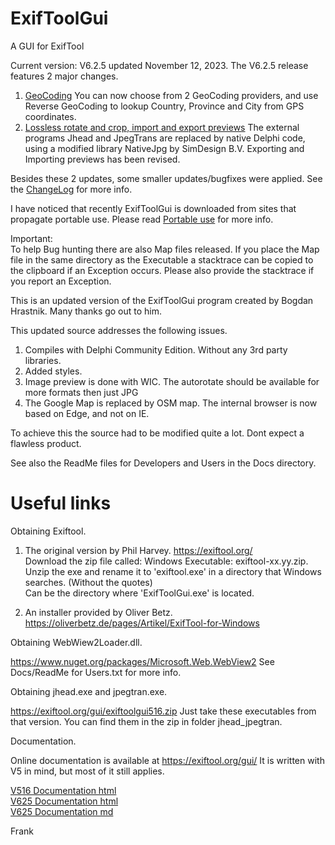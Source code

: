 # ExifToolGui
A GUI for ExifTool

Current version: V6.2.5 updated November 12, 2023.
The V6.2.5 release features 2 major changes.<br>
1) [GeoCoding](/Docs/Readme%20GeoCoding.txt) You can now choose from 2 GeoCoding providers, and use Reverse GeoCoding to lookup Country, Province and City from GPS coordinates.<br>
2) [Lossless rotate and crop, import and export previews](/Docs/Readme%20Lossless%20rotate_Import_Export%20previews.txt) The external programs Jhead and JpegTrans are replaced by native Delphi code, using a modified library NativeJpg by SimDesign B.V. Exporting and Importing previews has been revised.<br>

Besides these 2 updates, some smaller updates/bugfixes were applied. See the [ChangeLog](Docs/changelog.txt) for more info.

I have noticed that recently ExifToolGui is downloaded from sites that propagate portable use. Please read [Portable use](/Docs/Readme%20Portable.txt) for more info.

Important: <br>
To help Bug hunting there are also Map files released. If you place the Map file in the same directory as the Executable
a stacktrace can be copied to the clipboard if an Exception occurs. Please also provide the stacktrace if you report an Exception.

This is an updated version of the ExifToolGui program created by Bogdan Hrastnik. Many thanks go out to him.

This updated source addresses the following issues.

1) Compiles with Delphi Community Edition. Without any 3rd party libraries.
2) Added styles.
3) Image preview is done with WIC. The autorotate should be available for more formats then just JPG
4) The Google Map is replaced by OSM map. The internal browser is now based on Edge, and not on IE.

 To achieve this the source had to be modified quite a lot. Dont expect a flawless product.

 See also the ReadMe files for Developers and Users in the Docs directory.

# Useful links

Obtaining Exiftool.

1) The original version by Phil Harvey. https://exiftool.org/ <br>
   Download the zip file called: Windows Executable: exiftool-xx.yy.zip. <br>
   Unzip the exe and rename it to 'exiftool.exe' in a directory that Windows searches. (Without the quotes) <br>
   Can be the directory where 'ExifToolGui.exe' is located.

2) An installer provided by Oliver Betz. https://oliverbetz.de/pages/Artikel/ExifTool-for-Windows

Obtaining WebWiew2Loader.dll.

https://www.nuget.org/packages/Microsoft.Web.WebView2
See Docs/ReadMe for Users.txt for more info.

Obtaining jhead.exe and jpegtran.exe.

https://exiftool.org/gui/exiftoolgui516.zip
Just take these executables from that version. You can find them in the zip in folder jhead_jpegtran.

Documentation.

 Online documentation is available at https://exiftool.org/gui/
 It is written with V5 in mind, but most of it still applies. 

 [V516 Documentation html](https://htmlpreview.github.io/?https://github.com/FrankBijnen/ExifToolGui/blob/Development/Docs/Original%20notes/ExifToolGUI_V516.htm)<br>
 [V625 Documentation html](https://htmlpreview.github.io/?https://github.com/FrankBijnen/ExifToolGui/blob/Development/Docs/ExifToolGUI_V6.md)<br>
 [V625 Documentation md](/Docs/ExifToolGUI_V6.md)<br>

Frank
